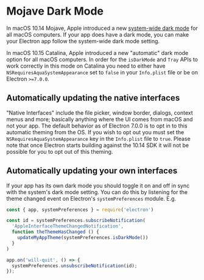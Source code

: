 # Mojave Dark Mode

In macOS 10.14 Mojave, Apple introduced a new [system-wide dark mode](https://developer.apple.com/design/human-interface-guidelines/macos/visual-design/dark-mode/)
for all macOS computers.  If your app does have a dark mode, you can make your Electron app
follow the system-wide dark mode setting.

In macOS 10.15 Catalina, Apple introduced a new "automatic" dark mode option for all macOS computers. In order
for the `isDarkMode` and `Tray` APIs to work correctly in this mode on Catalina you need to either have `NSRequiresAquaSystemAppearance` set to `false` in your `Info.plist` file or be on Electron `>=7.0.0`.

## Automatically updating the native interfaces

"Native Interfaces" include the file picker, window border, dialogs, context menus and more; basically anything where
the UI comes from macOS and not your app.  The default behavior as of Electron 7.0.0 is to opt in to this automatic
theming from the OS.  If you wish to opt out you must set the `NSRequiresAquaSystemAppearance` key in the `Info.plist` file
to `true`.  Please note that once Electron starts building against the 10.14 SDK it will not be possible for you to opt
out of this theming.

## Automatically updating your own interfaces

If your app has its own dark mode you should toggle it on and off in sync with the system's dark mode setting.  You can do
this by listening for the theme changed event on Electron's `systemPreferences` module.  E.g.

```js
const { app, systemPreferences } = require('electron')

const id = systemPreferences.subscribeNotification(
  'AppleInterfaceThemeChangedNotification',
  function theThemeHasChanged () {
    updateMyAppTheme(systemPreferences.isDarkMode())
  }
)

app.on('will-quit', () => {
  systemPreferences.unsubscribeNotification(id);
});
```
